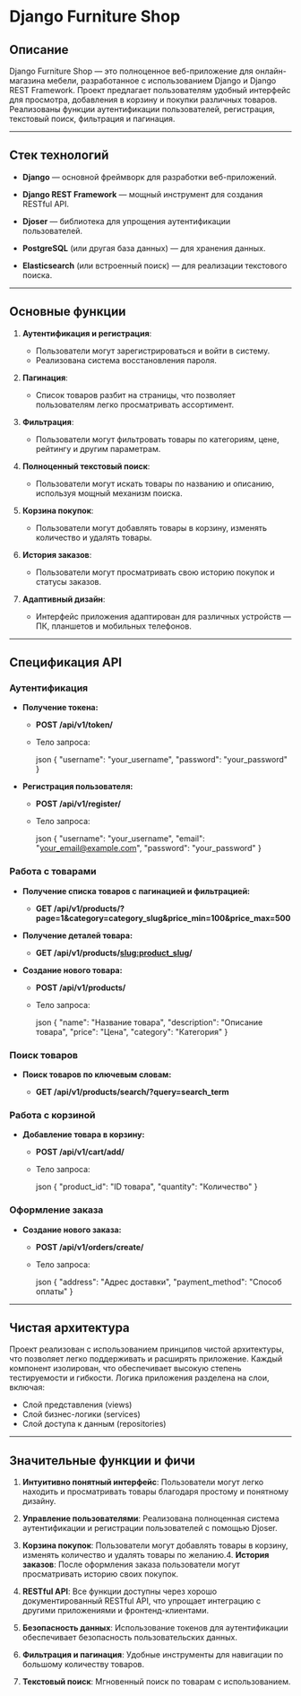 # Django Furniture Shop

## Описание

Django Furniture Shop — это полноценное веб-приложение для онлайн-магазина мебели, разработанное с использованием Django и Django REST Framework. Проект предлагает пользователям удобный интерфейс для просмотра, добавления в корзину и покупки различных товаров. Реализованы функции аутентификации пользователей, регистрация, текстовый поиск, фильтрация и пагинация.

---

## Стек технологий

- **Django** — основной фреймворк для разработки веб-приложений.
  
- **Django REST Framework** — мощный инструмент для создания RESTful API.
  
- **Djoser** — библиотека для упрощения аутентификации пользователей.
  
- **PostgreSQL** (или другая база данных) — для хранения данных.
  
- **Elasticsearch** (или встроенный поиск) — для реализации текстового поиска.

---

## Основные функции

1. **Аутентификация и регистрация**:
   - Пользователи могут зарегистрироваться и войти в систему.
   - Реализована система восстановления пароля.

2. **Пагинация**:
   - Список товаров разбит на страницы, что позволяет пользователям легко просматривать ассортимент.

3. **Фильтрация**:
   - Пользователи могут фильтровать товары по категориям, цене, рейтингу и другим параметрам.

4. **Полноценный текстовый поиск**:
   - Пользователи могут искать товары по названию и описанию, используя мощный механизм поиска.

5. **Корзина покупок**:
   - Пользователи могут добавлять товары в корзину, изменять количество и удалять товары.

6. **История заказов**:
   - Пользователи могут просматривать свою историю покупок и статусы заказов.

7. **Адаптивный дизайн**:
   - Интерфейс приложения адаптирован для различных устройств — ПК, планшетов и мобильных телефонов.

---

## Спецификация API

### Аутентификация

- **Получение токена:**
  
  - **POST /api/v1/token/**
  
  - Тело запроса:
    
    json
    {
      "username": "your_username",
      "password": "your_password"
    }
    
- **Регистрация пользователя:**
  
  - **POST /api/v1/register/**
  
  - Тело запроса:
    
    json
    {
      "username": "your_username",
      "email": "your_email@example.com",
      "password": "your_password"
    }
    
### Работа с товарами

- **Получение списка товаров с пагинацией и фильтрацией:**
  
  - **GET /api/v1/products/?page=1&category=category_slug&price_min=100&price_max=500**

- **Получение деталей товара:**
  
  - **GET /api/v1/products/<slug:product_slug>/**

- **Создание нового товара:**
  
  - **POST /api/v1/products/**
  
  - Тело запроса:
    
    json
    {
      "name": "Название товара",
      "description": "Описание товара",
      "price": "Цена",
      "category": "Категория"
    }
    
### Поиск товаров

- **Поиск товаров по ключевым словам:**
  
  - **GET /api/v1/products/search/?query=search_term**

### Работа с корзиной

- **Добавление товара в корзину:**
  
  - **POST /api/v1/cart/add/**
  
  - Тело запроса:
    
    json
    {
      "product_id": "ID товара",
      "quantity": "Количество"
    }
    
### Оформление заказа

- **Создание нового заказа:**
  
  - **POST /api/v1/orders/create/**
  
  - Тело запроса:
    
    json
    {
      "address": "Адрес доставки",
      "payment_method": "Способ оплаты"
    }
    
---

## Чистая архитектура

Проект реализован с использованием принципов чистой архитектуры, что позволяет легко поддерживать и расширять приложение. Каждый компонент изолирован, что обеспечивает высокую степень тестируемости и гибкости. Логика приложения разделена на слои, включая:

- Слой представления (views)
- Слой бизнес-логики (services)
- Слой доступа к данным (repositories)

---

## Значительные функции и фичи

1. **Интуитивно понятный интерфейс**: Пользователи могут легко находить и просматривать товары благодаря простому и понятному дизайну.

2. **Управление пользователями**: Реализована полноценная система аутентификации и регистрации пользователей с помощью Djoser.

3. **Корзина покупок**: Пользователи могут добавлять товары в корзину, изменять количество и удалять товары по желанию.4. **История заказов**: После оформления заказа пользователи могут просматривать историю своих покупок.

5. **RESTful API**: Все функции доступны через хорошо документированный RESTful API, что упрощает интеграцию с другими приложениями и фронтенд-клиентами.

6. **Безопасность данных**: Использование токенов для аутентификации обеспечивает безопасность пользовательских данных.

7. **Фильтрация и пагинация**: Удобные инструменты для навигации по большому количеству товаров.

8. **Текстовый поиск**: Мгновенный поиск по товарам с использованием.